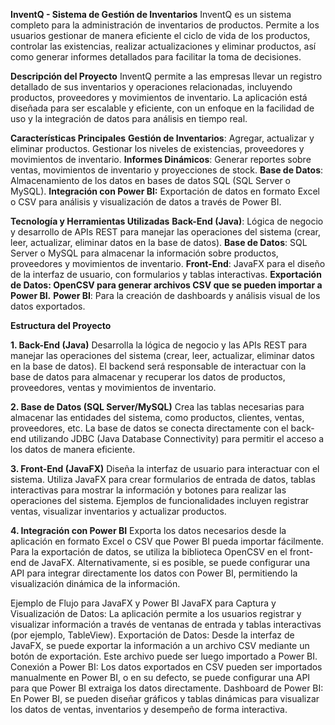 **InventQ - Sistema de Gestión de Inventarios**
InventQ es un sistema completo para la administración de inventarios de productos. Permite a los usuarios gestionar de manera eficiente el ciclo de vida de los productos, controlar las existencias, realizar actualizaciones y eliminar productos, así como generar informes detallados para facilitar la toma de decisiones.

**Descripción del Proyecto**
InventQ permite a las empresas llevar un registro detallado de sus inventarios y operaciones relacionadas, incluyendo productos, proveedores y movimientos de inventario. La aplicación está diseñada para ser escalable y eficiente, con un enfoque en la facilidad de uso y la integración de datos para análisis en tiempo real.

**Características Principales**
**Gestión de Inventarios**: Agregar, actualizar y eliminar productos. Gestionar los niveles de existencias, proveedores y movimientos de inventario.
**Informes Dinámicos**: Generar reportes sobre ventas, movimientos de inventario y proyecciones de stock.
**Base de Datos**: Almacenamiento de los datos en bases de datos SQL (SQL Server o MySQL).
**Integración con Power BI:** Exportación de datos en formato Excel o CSV para análisis y visualización de datos a través de Power BI.

**Tecnología y Herramientas Utilizadas**
**Back-End (Java)**: Lógica de negocio y desarrollo de APIs REST para manejar las operaciones del sistema (crear, leer, actualizar, eliminar datos en la base de datos).
**Base de Datos**: SQL Server o MySQL para almacenar la información sobre productos, proveedores y movimientos de inventario.
**Front-End**: JavaFX para el diseño de la interfaz de usuario, con formularios y tablas interactivas.
**Exportación de Datos: OpenCSV para generar archivos CSV que se pueden importar a Power BI.**
**Power BI**: Para la creación de dashboards y análisis visual de los datos exportados.


**Estructura del Proyecto**

**1. Back-End (Java)**
Desarrolla la lógica de negocio y las APIs REST para manejar las operaciones del sistema (crear, leer, actualizar, eliminar datos en la base de datos). El backend será responsable de interactuar con la base de datos para almacenar y recuperar los datos de productos, proveedores, ventas y movimientos de inventario.

**2. Base de Datos (SQL Server/MySQL)**
Crea las tablas necesarias para almacenar las entidades del sistema, como productos, clientes, ventas, proveedores, etc. La base de datos se conecta directamente con el back-end utilizando JDBC (Java Database Connectivity) para permitir el acceso a los datos de manera eficiente.

**3. Front-End (JavaFX)**
Diseña la interfaz de usuario para interactuar con el sistema. Utiliza JavaFX para crear formularios de entrada de datos, tablas interactivas para mostrar la información y botones para realizar las operaciones del sistema. Ejemplos de funcionalidades incluyen registrar ventas, visualizar inventarios y actualizar productos.

**4. Integración con Power BI**
Exporta los datos necesarios desde la aplicación en formato Excel o CSV que Power BI pueda importar fácilmente. Para la exportación de datos, se utiliza la biblioteca OpenCSV en el front-end de JavaFX. Alternativamente, si es posible, se puede configurar una API para integrar directamente los datos con Power BI, permitiendo la visualización dinámica de la información.

Ejemplo de Flujo para JavaFX y Power BI
JavaFX para Captura y Visualización de Datos:
La aplicación permite a los usuarios registrar y visualizar información a través de ventanas de entrada y tablas interactivas (por ejemplo, TableView).
Exportación de Datos:
Desde la interfaz de JavaFX, se puede exportar la información a un archivo CSV mediante un botón de exportación. Este archivo puede ser luego importado a Power BI.
Conexión a Power BI:
Los datos exportados en CSV pueden ser importados manualmente en Power BI, o en su defecto, se puede configurar una API para que Power BI extraiga los datos directamente.
Dashboard de Power BI:
En Power BI, se pueden diseñar gráficos y tablas dinámicas para visualizar los datos de ventas, inventarios y desempeño de forma interactiva.

